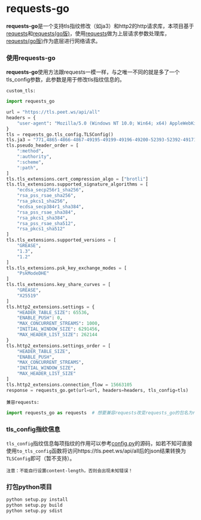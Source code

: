 # requests-go
**requests-go**是一个支持tls指纹修改（如ja3）和http2的http请求库，本项目基于[requests](https://github.com/psf/requests)和[requests(go版)](https://github.com/wangluozhe/requests)，使用[requests](https://github.com/psf/requests)做为上层请求参数处理库，[requests(go版)](https://github.com/wangluozhe/requests)作为底层进行网络请求。



### 使用requests-go

**requests-go**使用方法跟requests一模一样，与之唯一不同的就是多了一个tls_config参数，此参数是用于修改tls指纹信息的。

`custom_tls:`

```python
import requests_go

url = "https://tls.peet.ws/api/all"
headers = {
    "user-agent": "Mozilla/5.0 (Windows NT 10.0; Win64; x64) AppleWebKit/537.36 (KHTML, like Gecko) Chrome/113.0.0.0 Safari/537.36"
}
tls = requests_go.tls_config.TLSConfig()
tls.ja3 = "771,4865-4866-4867-49195-49199-49196-49200-52393-52392-49171-49172-156-157-47-53,16-18-5-27-0-13-11-43-45-35-51-23-10-65281-17513-21,29-23-24,0"
tls.pseudo_header_order = [
    ":method",
    ":authority",
    ":scheme",
    ":path",
]
tls.tls_extensions.cert_compression_algo = ["brotli"]
tls.tls_extensions.supported_signature_algorithms = [
    "ecdsa_secp256r1_sha256",
    "rsa_pss_rsae_sha256",
    "rsa_pkcs1_sha256",
    "ecdsa_secp384r1_sha384",
    "rsa_pss_rsae_sha384",
    "rsa_pkcs1_sha384",
    "rsa_pss_rsae_sha512",
    "rsa_pkcs1_sha512"
]
tls.tls_extensions.supported_versions = [
    "GREASE",
    "1.3",
    "1.2"
]
tls.tls_extensions.psk_key_exchange_modes = [
    "PskModeDHE"
]
tls.tls_extensions.key_share_curves = [
    "GREASE",
    "X25519"
]
tls.http2_extensions.settings = {
    "HEADER_TABLE_SIZE": 65536,
    "ENABLE_PUSH": 0,
    "MAX_CONCURRENT_STREAMS": 1000,
    "INITIAL_WINDOW_SIZE": 6291456,
    "MAX_HEADER_LIST_SIZE": 262144
}
tls.http2_extensions.settings_order = [
    "HEADER_TABLE_SIZE",
    "ENABLE_PUSH",
    "MAX_CONCURRENT_STREAMS",
    "INITIAL_WINDOW_SIZE",
    "MAX_HEADER_LIST_SIZE"
]
tls.http2_extensions.connection_flow = 15663105
response = requests_go.get(url=url, headers=headers, tls_config=tls)


```

`兼容requests:`

```python
import requests_go as requests	# 想要兼容requests改变requests_go的包名为requests即可
```



### tls_config指纹信息

`tls_config`指纹信息每项指纹的作用可以参考[config.py](https://github.com/wangluozhe/requests-go/blob/main/requests_go/tls_config/config.py)的源码，如若不知可直接使用`to_tls_config`函数将访问https://tls.peet.ws/api/all后的json结果转换为`TLSConfig`即可（暂不支持）。

`注意：不能自行设置content-length，否则会出现未知错误！`



### 打包python项目
```bash
python setup.py install
python setup.py build
python setup.py sdist
```